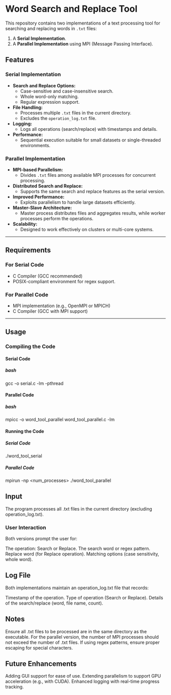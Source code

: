 # Word Search and Replace Tool

This repository contains two implementations of a text processing tool for searching and replacing words in `.txt` files:
1. A **Serial Implementation**.
2. A **Parallel Implementation** using MPI (Message Passing Interface).

## Features

### Serial Implementation
- **Search and Replace Options:**
  - Case-sensitive and case-insensitive search.
  - Whole word-only matching.
  - Regular expression support.
- **File Handling:**
  - Processes multiple `.txt` files in the current directory.
  - Excludes the `operation_log.txt` file.
- **Logging:**
  - Logs all operations (search/replace) with timestamps and details.
- **Performance:**
  - Sequential execution suitable for small datasets or single-threaded environments.

### Parallel Implementation
- **MPI-based Parallelism:**
  - Divides `.txt` files among available MPI processes for concurrent processing.
- **Distributed Search and Replace:**
  - Supports the same search and replace features as the serial version.
- **Improved Performance:**
  - Exploits parallelism to handle large datasets efficiently.
- **Master-Slave Architecture:**
  - Master process distributes files and aggregates results, while worker processes perform the operations.
- **Scalability:**
  - Designed to work effectively on clusters or multi-core systems.

---

## Requirements

### For Serial Code
- C Compiler (GCC recommended)
- POSIX-compliant environment for regex support.

### For Parallel Code
- MPI implementation (e.g., OpenMPI or MPICH)
- C Compiler (GCC with MPI support)

---

## Usage

### Compiling the Code

#### Serial Code
##### bash
gcc -o serial.c -lm -pthread

#### Parallel Code
##### bash
mpicc -o word_tool_parallel word_tool_parallel.c -lm

#### Running the Code
##### Serial Code
./word_tool_serial

##### Parallel Code
mpirun -np <num_processes> ./word_tool_parallel

## Input
The program processes all .txt files in the current directory (excluding operation_log.txt).

### User Interaction
Both versions prompt the user for:

The operation: Search or Replace.
The search word or regex pattern.
Replace word (for Replace operation).
Matching options (case sensitivity, whole word).

## Log File
Both implementations maintain an operation_log.txt file that records:

Timestamp of the operation.
Type of operation (Search or Replace).
Details of the search/replace (word, file name, count).

## Notes
Ensure all .txt files to be processed are in the same directory as the executable.
For the parallel version, the number of MPI processes should not exceed the number of .txt files.
If using regex patterns, ensure proper escaping for special characters.

## Future Enhancements
Adding GUI support for ease of use.
Extending parallelism to support GPU acceleration (e.g., with CUDA).
Enhanced logging with real-time progress tracking.
